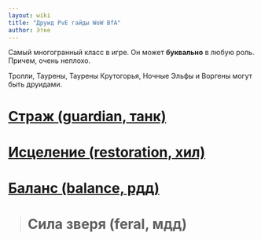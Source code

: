 ```yaml
---
layout: wiki
title: "Друид PvE гайды WoW BfA"
author: Этке
---
```

Самый многогранный класс в игре. Он может **буквально** в любую роль. Причем, очень неплохо.

Тролли, Таурены, Таурены Крутогорья, Ночные Эльфы и Воргены могут быть друидами.


# [Страж (guardian, танк)](/wiki/classes/druid/guardian)

# [Исцеление (restoration, хил)](/wiki/classes/druid/restoration)

# [Баланс (balance, рдд)](/wiki/classes/druid/balance)

> # Сила зверя (feral, мдд)
